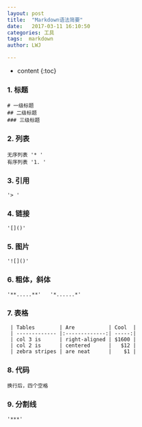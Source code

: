```yaml
---
layout: post
title:  "Markdown语法简要"
date:   2017-03-11 16:10:50
categories: 工具
tags:  markdown
author: LWJ

---
```


* content
{:toc}

### 1. 标题
    # 一级标题
	## 二级标题
	### 三级标题 
### 2. 列表 
	无序列表 '* ' 
	有序列表 '1. '
### 3. 引用 
    '> '
### 4. 链接
    '[]()'
### 5. 图片
    '![]()'
### 6. 粗体，斜体 
    '**.....**'   '*......*'
### 7. 表格 
	 | Tables        | Are           | Cool  |
	 | ------------- |:-------------:| -----:|
	 | col 3 is      | right-aligned | $1600 |
	 | col 2 is      | centered      |   $12 |
	 | zebra stripes | are neat      |    $1 |
### 8. 代码 
    换行后，四个空格
### 9. 分割线 
    '***'

